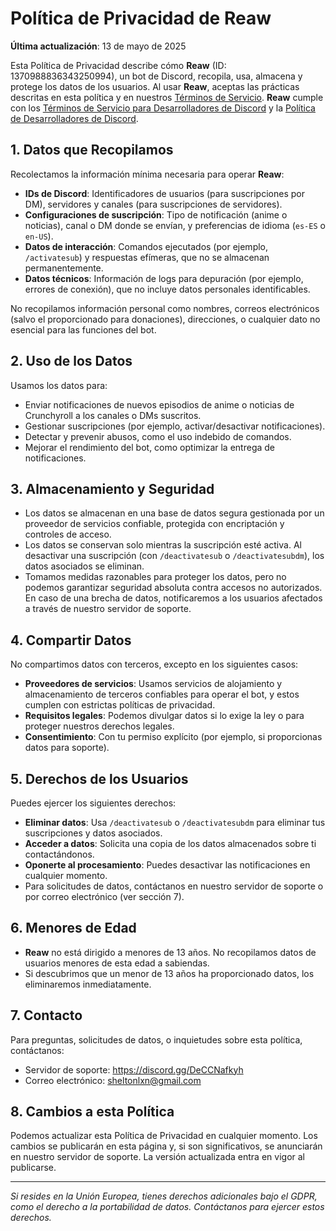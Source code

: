 # Política de Privacidad de Reaw

**Última actualización**: 13 de mayo de 2025

Esta Política de Privacidad describe cómo **Reaw** (ID: 1370988836343250994), un bot de Discord, recopila, usa, almacena y protege los datos de los usuarios. Al usar **Reaw**, aceptas las prácticas descritas en esta política y en nuestros [Términos de Servicio](https://tu-usuario.github.io/Reaw-Terms-of-Service-Privacy-Policy/terms-of-service). **Reaw** cumple con los [Términos de Servicio para Desarrolladores de Discord](https://discord.com/developers/docs/policies-and-agreements/developer-terms-of-service) y la [Política de Desarrolladores de Discord](https://discord.com/developers/docs/policies-and-agreements/developer-policy).

## 1. Datos que Recopilamos
Recolectamos la información mínima necesaria para operar **Reaw**:
- **IDs de Discord**: Identificadores de usuarios (para suscripciones por DM), servidores y canales (para suscripciones de servidores).
- **Configuraciones de suscripción**: Tipo de notificación (anime o noticias), canal o DM donde se envían, y preferencias de idioma (`es-ES` o `en-US`).
- **Datos de interacción**: Comandos ejecutados (por ejemplo, `/activatesub`) y respuestas efímeras, que no se almacenan permanentemente.
- **Datos técnicos**: Información de logs para depuración (por ejemplo, errores de conexión), que no incluye datos personales identificables.

No recopilamos información personal como nombres, correos electrónicos (salvo el proporcionado para donaciones), direcciones, o cualquier dato no esencial para las funciones del bot.

## 2. Uso de los Datos
Usamos los datos para:
- Enviar notificaciones de nuevos episodios de anime o noticias de Crunchyroll a los canales o DMs suscritos.
- Gestionar suscripciones (por ejemplo, activar/desactivar notificaciones).
- Detectar y prevenir abusos, como el uso indebido de comandos.
- Mejorar el rendimiento del bot, como optimizar la entrega de notificaciones.

## 3. Almacenamiento y Seguridad
- Los datos se almacenan en una base de datos segura gestionada por un proveedor de servicios confiable, protegida con encriptación y controles de acceso.
- Los datos se conservan solo mientras la suscripción esté activa. Al desactivar una suscripción (con `/deactivatesub` o `/deactivatesubdm`), los datos asociados se eliminan.
- Tomamos medidas razonables para proteger los datos, pero no podemos garantizar seguridad absoluta contra accesos no autorizados. En caso de una brecha de datos, notificaremos a los usuarios afectados a través de nuestro servidor de soporte.

## 4. Compartir Datos
No compartimos datos con terceros, excepto en los siguientes casos:
- **Proveedores de servicios**: Usamos servicios de alojamiento y almacenamiento de terceros confiables para operar el bot, y estos cumplen con estrictas políticas de privacidad.
- **Requisitos legales**: Podemos divulgar datos si lo exige la ley o para proteger nuestros derechos legales.
- **Consentimiento**: Con tu permiso explícito (por ejemplo, si proporcionas datos para soporte).

## 5. Derechos de los Usuarios
Puedes ejercer los siguientes derechos:
- **Eliminar datos**: Usa `/deactivatesub` o `/deactivatesubdm` para eliminar tus suscripciones y datos asociados.
- **Acceder a datos**: Solicita una copia de los datos almacenados sobre ti contactándonos.
- **Oponerte al procesamiento**: Puedes desactivar las notificaciones en cualquier momento.
- Para solicitudes de datos, contáctanos en nuestro servidor de soporte o por correo electrónico (ver sección 7).

## 6. Menores de Edad
- **Reaw** no está dirigido a menores de 13 años. No recopilamos datos de usuarios menores de esta edad a sabiendas.
- Si descubrimos que un menor de 13 años ha proporcionado datos, los eliminaremos inmediatamente.

## 7. Contacto
Para preguntas, solicitudes de datos, o inquietudes sobre esta política, contáctanos:
- Servidor de soporte: https://discord.gg/DeCCNafkyh
- Correo electrónico: sheltonlxn@gmail.com

## 8. Cambios a esta Política
Podemos actualizar esta Política de Privacidad en cualquier momento. Los cambios se publicarán en esta página y, si son significativos, se anunciarán en nuestro servidor de soporte. La versión actualizada entra en vigor al publicarse.

---

*Si resides en la Unión Europea, tienes derechos adicionales bajo el GDPR, como el derecho a la portabilidad de datos. Contáctanos para ejercer estos derechos.*
